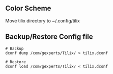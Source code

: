 ## Color Scheme
Move tilix directory to ~/.config/tilix

## Backup/Restore Config file
```
# Backup
dconf dump /com/gexperts/Tilix/ > tilix.dconf

# Restore
dconf load /com/gexperts/Tilix/ < tilix.dconf
```
